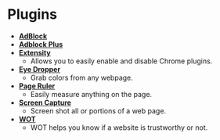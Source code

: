 Plugins
=====

- **[AdBlock](https://chrome.google.com/webstore/detail/adblock/gighmmpiobklfepjocnamgkkbiglidom?hl=en)**
- **[Adblock Plus](https://chrome.google.com/webstore/detail/adblock-plus/cfhdojbkjhnklbpkdaibdccddilifddb?hl=en)**
- **[Extensity](https://chrome.google.com/webstore/detail/extensity/jjmflmamggggndanpgfnpelongoepncg?hl=en)**
    - Allows you to easily enable and disable Chrome plugins.
- **[Eye Dropper](http://eye-dropper.kepi.cz/)**
    - Grab colors from any webpage.
- **[Page Ruler](https://chrome.google.com/webstore/detail/page-ruler/jlpkojjdgbllmedoapgfodplfhcbnbpn?hl=en)**
    - Easily measure anything on the page.
- **[Screen Capture](https://chrome.google.com/webstore/detail/screen-capture-by-google/cpngackimfmofbokmjmljamhdncknpmg?hl=en)**
    - Screen shot all or portions of a web page.
- **[WOT](https://chrome.google.com/webstore/detail/wot/bhmmomiinigofkjcapegjjndpbikblnp?hl=en)**
    - WOT helps you know if a website is trustworthy or not.